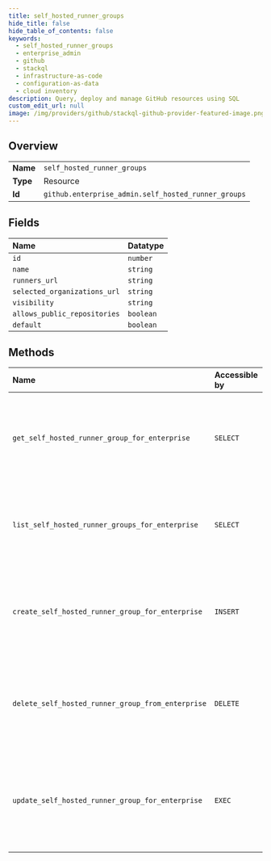 ```yaml
---
title: self_hosted_runner_groups
hide_title: false
hide_table_of_contents: false
keywords:
  - self_hosted_runner_groups
  - enterprise_admin
  - github    
  - stackql
  - infrastructure-as-code
  - configuration-as-data
  - cloud inventory
description: Query, deploy and manage GitHub resources using SQL
custom_edit_url: null
image: /img/providers/github/stackql-github-provider-featured-image.png
---
```

  
    

## Overview
<table><tbody>
<tr><td><b>Name</b></td><td><code>self_hosted_runner_groups</code></td></tr>
<tr><td><b>Type</b></td><td>Resource</td></tr>
<tr><td><b>Id</b></td><td><code>github.enterprise_admin.self_hosted_runner_groups</code></td></tr>
</tbody></table>

## Fields
| Name | Datatype |
|:-----|:---------|
| `id` | `number` |
| `name` | `string` |
| `runners_url` | `string` |
| `selected_organizations_url` | `string` |
| `visibility` | `string` |
| `allows_public_repositories` | `boolean` |
| `default` | `boolean` |
## Methods
| Name | Accessible by | Required Params | Description |
|:-----|:--------------|:----------------|:------------|
| `get_self_hosted_runner_group_for_enterprise` | `SELECT` | `enterprise, runner_group_id` | Gets a specific self-hosted runner group for an enterprise.<br /><br />You must authenticate using an access token with the `manage_runners:enterprise` scope to use this endpoint. |
| `list_self_hosted_runner_groups_for_enterprise` | `SELECT` | `enterprise` | Lists all self-hosted runner groups for an enterprise.<br /><br />You must authenticate using an access token with the `manage_runners:enterprise` scope to use this endpoint. |
| `create_self_hosted_runner_group_for_enterprise` | `INSERT` | `enterprise, data__name` | Creates a new self-hosted runner group for an enterprise.<br /><br />You must authenticate using an access token with the `manage_runners:enterprise` scope to use this endpoint. |
| `delete_self_hosted_runner_group_from_enterprise` | `DELETE` | `enterprise, runner_group_id` | Deletes a self-hosted runner group for an enterprise.<br /><br />You must authenticate using an access token with the `manage_runners:enterprise` scope to use this endpoint. |
| `update_self_hosted_runner_group_for_enterprise` | `EXEC` | `enterprise, runner_group_id` | Updates the `name` and `visibility` of a self-hosted runner group in an enterprise.<br /><br />You must authenticate using an access token with the `manage_runners:enterprise` scope to use this endpoint. |
